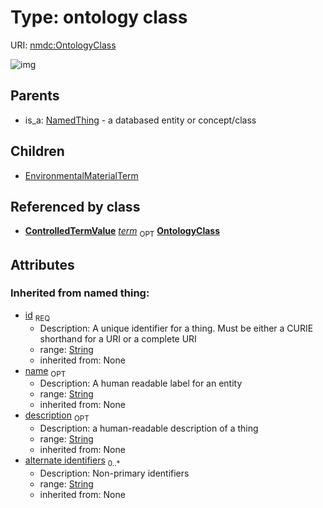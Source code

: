 
# Type: ontology class




URI: [nmdc:OntologyClass](https://microbiomedata/meta/OntologyClass)


![img](http://yuml.me/diagram/nofunky;dir:TB/class/[ControlledTermValue]++-%20term%200..1>[OntologyClass&#124;id(i):string;name(i):string%20%3F;description(i):string%20%3F;alternate_identifiers(i):string%20*],%20[OntologyClass]^-[EnvironmentalMaterialTerm],%20[NamedThing]^-[OntologyClass])

## Parents

 *  is_a: [NamedThing](NamedThing.md) - a databased entity or concept/class

## Children

 * [EnvironmentalMaterialTerm](EnvironmentalMaterialTerm.md)

## Referenced by class

 *  **[ControlledTermValue](ControlledTermValue.md)** *[term](term.md)*  <sub>OPT</sub>  **[OntologyClass](OntologyClass.md)**

## Attributes


### Inherited from named thing:

 * [id](id.md)  <sub>REQ</sub>
    * Description: A unique identifier for a thing. Must be either a CURIE shorthand for a URI or a complete URI
    * range: [String](types/String.md)
    * inherited from: None
 * [name](name.md)  <sub>OPT</sub>
    * Description: A human readable label for an entity
    * range: [String](types/String.md)
    * inherited from: None
 * [description](description.md)  <sub>OPT</sub>
    * Description: a human-readable description of a thing
    * range: [String](types/String.md)
    * inherited from: None
 * [alternate identifiers](alternate_identifiers.md)  <sub>0..*</sub>
    * Description: Non-primary identifiers
    * range: [String](types/String.md)
    * inherited from: None
